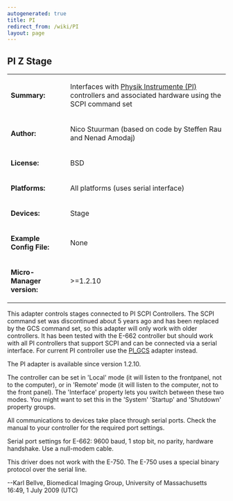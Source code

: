 ```yaml
---
autogenerated: true
title: PI
redirect_from: /wiki/PI
layout: page
---
```


## PI Z Stage

<table>
<tr>
<td markdown="1">

**Summary:**

</td>
<td markdown="1">

Interfaces with [Physik Instrumente (PI)](http://ww.pi.ws) controllers
and associated hardware using the SCPI command set

</td>
</tr>
<tr>
<td markdown="1">

**Author:**

</td>
<td markdown="1">

Nico Stuurman (based on code by Steffen Rau and Nenad Amodaj)

</td>
</tr>
<tr>
<td markdown="1">

**License:**

</td>
<td markdown="1">

BSD

</td>
</tr>
<tr>
<td markdown="1">

**Platforms:**

</td>
<td markdown="1">

All platforms (uses serial interface)

</td>
</tr>
<tr>
<td markdown="1">

**Devices:**

</td>
<td markdown="1">

Stage

</td>
</tr>
<tr>
<td markdown="1">

**Example Config File:**

</td>
<td markdown="1">

None

</td>
</tr>
<tr>
<td markdown="1">

**Micro-Manager version:**

</td>
<td markdown="1">

&gt;=1.2.10

</td>
</tr>
</table>

This adapter controls stages connected to PI SCPI Controllers. The SCPI
command set was discontinued about 5 years ago and has been replaced by
the GCS command set, so this adapter will only work with older
controllers. It has been tested with the E-662 controller but should
work with all PI controllers that support SCPI and can be connected via
a serial interface. For current PI controller use the
[PI\_GCS](PI_GCS) adapter instead.

The PI adapter is available since version 1.2.10.

The controller can be set in 'Local' mode (it will listen to the
frontpanel, not to the computer), or in 'Remote' mode (it will listen to
the computer, not to the front panel). The 'Interface' property lets you
switch between these two modes. You might want to set this in the
'System' 'Startup' and 'Shutdown' property groups.

All communications to devices take place through serial ports. Check the
manual to your controller for the required port settings.

Serial port settings for E-662: 9600 baud, 1 stop bit, no parity,
hardware handshake. Use a null-modem cable.

This driver does not work with the E-750. The E-750 uses a special
binary protocol over the serial line.

--Karl Bellve, Biomedical Imaging Group, University of
Massachusetts 16:49, 1 July 2009 (UTC)

